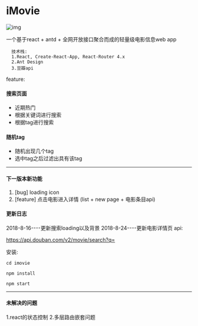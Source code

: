 # iMovie
![img](https://ss0.baidu.com/73x1bjeh1BF3odCf/it/u=3880303282,404230604&fm=85&s=7FAC346257B57786A06CC2C60200E0A3)

一个基于react + antd + 全网开放接口聚合而成的轻量级电影信息web app
 
```
  技术栈:
  1.React, Create-React-App, React-Router 4.x
  2.Ant Design
  3.豆瓣api
```
feature:  
#### 搜索页面
  - 近期热门
  - 根据关键词进行搜索
  - 根据tag进行搜索 
#### 随机tag
  - 随机出现几个tag
  - 选中tag之后过滤出具有该tag
-----------------------------
#### 下一版本新功能
1. [bug] loading icon
2. [feature] 点击电影进入详情 (list + new page + 电影条目api)

#### 更新日志
2018-8-16----更新搜索loading以及背景
2018-8-24----更新电影详情页
api: 

https://api.douban.com/v2/movie/search?q=

安装: 
```
cd imovie 

npm install

npm start

```

__________________
#### 未解决的问题
1.react的状态控制
2.多层路由嵌套问题
